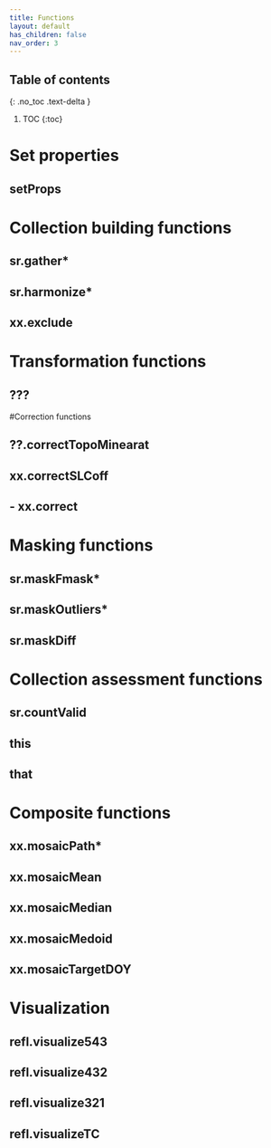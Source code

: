 ```yaml
---
title: Functions
layout: default
has_children: false
nav_order: 3
---
```


## Table of contents
{: .no_toc .text-delta }

1. TOC
{:toc}


# Set properties

## setProps

# Collection building functions

## sr.gather*

## sr.harmonize*

## xx.exclude

# Transformation functions

## ???

#Correction functions

## ??.correctTopoMinearat

## xx.correctSLCoff

##	- xx.correct

# Masking functions

## sr.maskFmask*

## sr.maskOutliers*

## sr.maskDiff

# Collection assessment functions

## sr.countValid

## this

## that

# Composite functions

## xx.mosaicPath*

## xx.mosaicMean

## xx.mosaicMedian

## xx.mosaicMedoid

## xx.mosaicTargetDOY

# Visualization

## refl.visualize543

## refl.visualize432

## refl.visualize321

## refl.visualizeTC


